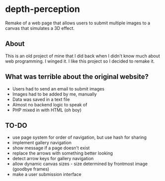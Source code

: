 # depth-perception
Remake of a web page that allows users to submit multiple images to a canvas that simulates a 3D effect.

## About
This is an old project of mine that I did back when I didn't know much about web programming. I winged it.
I like this project so I decided to remake it.

## What was terrible about the original website?
 - Users had to send an email to submit images
 - Images had to be added by me, manually
 - Data was saved in a text file
 - Almost no backend logic to speak of
 - PHP mixed in with HTML (oh boy)

 ## TO-DO
 - use page system for order of navigation, but use hash for sharing
 - implement gallery navigation
 - show message if a page doesn't exist
 - replace the arrows with something better looking
 - detect arrow keys for gallery navigation
 - allow dynamic canvas sizes - size determined by frontmost image (goodbye frames)
 - make a user submission interface